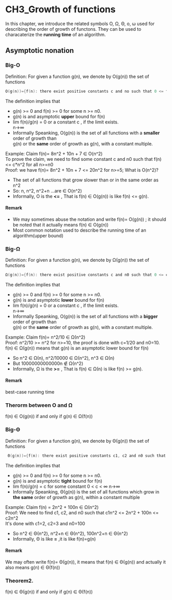# CH3_Growth of functions
In this chapter, we introduce the related symbols O, Ω, Θ, o, ω used for describing the order of growth of functons.
They can be used to characaterize the **running time** of an algorithm.
## Asymptotic nonation
### Big-O
Definition: For given a function g(n), we denote by O(g(n)) the set of functions
```c
O(g(n))={f(n): there exist positive constants c and no such that 0 <= f(n) <= c*g(n) for all n>=n0}
```
The definition implies that
* g(n) >= 0 and f(n) >= 0 for some n >= n0.
* g(n) is and asymptotic **upper** bound for f(n)
* lim f(n)/g(n) = 0 or a constant c , if the limit exists.  
  n→∞  
* Informally Speanking, O(g(n)) is the set of all functions with a **smaller** order of growth than  
    g(n) or the **same** order of growth as g(n), with a constant multiple.

Example: Claim f(n)= 8n^2 + 10n + 7 ∈ O(n^2)  
To prove the claim, we need to find some constant c and n0 such that f(n) <= c*n^2 for all n>=n0  
Proof: we have f(n)= 8n^2 + 10n + 7 <= 20n^2 for n>=5;
What is O(n^2)?
* The set of all functions that grow slower than or in the same order as n^2
* So: n, n^2, n^2+n ...are ∈ O(n^2) 
* Informally, O is the **<=** , That is f(n) ∈ O(g(n)) is like f(n) <= g(n).
#### Remark
* We may sometimes abuse the notation and write f(n)= O(g(n)) ; it should be noted that it actually means f(n) ∈ O(g(n))
* Most common notation used to describe the running time of an algorithm(upper bound)

### Big-Ω
Definition: For given a function g(n), we denote by Ω(g(n)) the set of functions
```c
Ω(g(n))={f(n): there exist positive constants c and n0 such that 0 <= c*g(n) <= f(n) for all n>=n0}
```
The definition implies that
* g(n) >= 0 and f(n) >= 0 for some n >= n0.
* g(n) is and asymptotic **lower** bound for f(n)
* lim f(n)/g(n) = 0 or a constant c , if the limit exists.  
  n→∞  
* Informally Speanking, O(g(n)) is the set of all functions with a **bigger** order of growth than  
    g(n) or the **same** order of growth as g(n), with a constant multiple.   
    
Example: Claim f(n)= n^2/10 ∈ Ω(n^2)    
Proof: n^2/10 >= n^2 for n>=10, the proof is done with c=1/20 and n0=10.    
f(n) ∈ Ω(g(n)) means that g(n) is an asymptotic lower bound for f(n)  
* So n^2 ∈ Ω(n), n^2/10000 ∈ Ω(n^2), n^3 ∈ Ω(n)
* But 10000000000000n ∉ Ω(n^2)
* Informally, Ω is the **>=** , That is f(n) ∈ Ω(n) is like f(n) >= g(n).
#### Remark
best-case running time

### Therorm between O and Ω
f(n) ∈ O(g(n)) if and only if g(n) ∈ Ω(f(n))

### Big-Θ
Definition: For given a function g(n), we denote by  Θ(g(n)) the set of functions
```c
 Θ(g(n))={f(n): there exist positive constants c1, c2 and n0 such that 0 <= c1*g(n) <= f(n) <= c2*g(n) for all n>=n0}
```
The definition implies that
* g(n) >= 0 and f(n) >= 0 for some n >= n0.
* g(n) is and asymptotic **tight** bound for f(n)
* lim f(n)/g(n) = c for some constant 0 < c < ∞ 
  n→∞  
* Informally Speanking, Θ(g(n)) is the set of all functions which grow in **the same** order of growth as g(n), within a constant multiple

Example: Claim f(n) = 2n^2 + 100n ∈ Ω(n^2)  
Proof: We need to find c1, c2, and n0 such that c1n^2 <= 2n^2 + 100n <= c2n^2  
It's done with c1=2, c2=3 and n0=100
* So n^2 ∈ Θ(n^2), n^2+n ∈ Θ(n^2), 100n^2+n ∈ Θ(n^2)
* Informally, Θ is like **=** ,it is like f(n)=g(n)

#### Remark
We may often write f(n)= Θ(g(n)), it means that f(n) ∈ Θ(g(n)) and actually it also means g(n) ∈ Θ(f(n)) 

### Theorem2.
f(n) ∈ Θ(g(n)) if and only if g(n) ∈ Θ(f(n))
